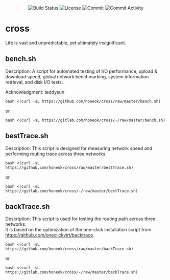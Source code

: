 <p align="center">
  <img src="https://github.com/honeok/cross/actions/workflows/shellcheck.yml/badge.svg" alt="Build Status" />
  <img src="https://img.shields.io/github/license/honeok/cross.svg?style=flat" alt="License" />
  <img src="https://img.shields.io/github/last-commit/honeok/cross" alt="Commit" />
  <img src="https://img.shields.io/github/commit-activity/m/honeok/cross.svg" alt="Commit Activity" />
</p>

# cross

Life is vast and unpredictable, yet ultimately insignificant.

## bench.sh

Description: A script for automated testing of I/O performance, upload & download speed, global network benchmarking, system information retrieval, and disk I/O tests.

Acknowledgment: teddysun

```shell
bash <(curl -sL https://github.com/honeok/cross/raw/master/bench.sh)
```
or
```shell
bash <(curl -sL https://gitlab.com/honeok/cross/-/raw/master/bench.sh)
```

## bestTrace.sh

Description: This script is designed for measuring network speed and performing routing trace across three networks.

```shell
bash <(curl -sL https://github.com/honeok/cross/raw/master/bestTrace.sh)
```
or
```shell
bash <(curl -sL https://gitlab.com/honeok/cross/-/raw/master/bestTrace.sh)
```

## backTrace.sh

Description: This script is used for testing the routing path across three networks.<br>
It is based on the optimization of the one-click installation script from https://github.com/oneclickvirt/backtrace.

```shell
bash <(curl -sL https://github.com/honeok/cross/raw/master/backTrace.sh)
```
or
```shell
bash <(curl -sL https://gitlab.com/honeok/cross/-/raw/master/backTrace.sh)
```